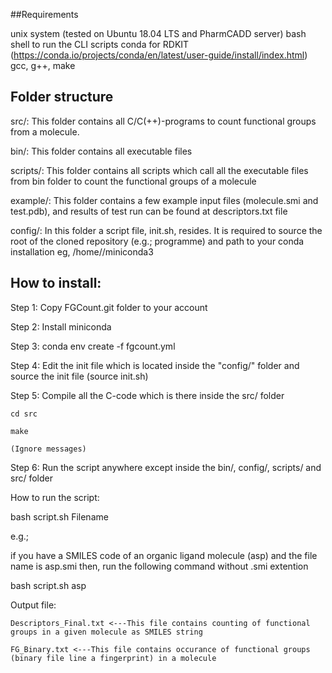 ##Requirements

unix system (tested on Ubuntu 18.04 LTS and PharmCADD server)
bash shell to run the CLI scripts
conda for RDKIT (https://conda.io/projects/conda/en/latest/user-guide/install/index.html)
gcc, g++, make


## Folder structure
src/: 
This folder contains all C/C(++)-programs to count functional groups from a molecule. 

bin/: 
This folder contains all executable files

scripts/: 
This folder contains all scripts which call all the executable files from bin folder to count the functional groups of a molecule

example/: 
This folder contains a few example input files (molecule.smi and test.pdb), and results of test run can be found at descriptors.txt file 

config/: 
In this folder a script file, init.sh, resides. It is required to source the root of the cloned repository (e.g.; programme) and path to your conda installation eg, /home/<user name>/miniconda3

## How to install:

Step 1: Copy FGCount.git folder to your account

Step 2: Install miniconda

Step 3: conda env create -f fgcount.yml

Step 4: Edit the init file which is located inside the "config/" folder and source the init file (source init.sh)

Step 5: Compile all the C-code which is there inside the src/ folder
	
	cd src
	
	make

	(Ignore messages)

Step 6: Run the script anywhere except inside the bin/, config/, scripts/ and src/ folder

How to run the script:

bash script.sh Filename

e.g.;

if you have a SMILES code of an organic ligand molecule (asp) and the file name is asp.smi then, run the following command without .smi extention

bash script.sh asp

Output file: 

	Descriptors_Final.txt <---This file contains counting of functional groups in a given molecule as SMILES string
	
	FG_Binary.txt <---This file contains occurance of functional groups (binary file line a fingerprint) in a molecule

